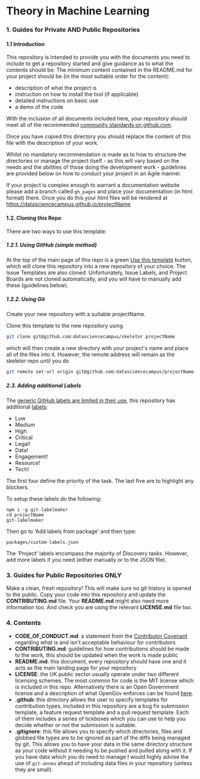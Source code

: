 # Theory in Machine Learning

### 1. Guides for Private AND Public Repositories

#### 1.1 Introduction

This repository is intended to provide you with the documents you need to
include to get a repository started and give guidance as to what the contents
should be. The minimum content contained in the README.md for your project
should be (in the most suitable order for the content):

- description of what the project is
- instruction on how to install the tool (if applicable)
- detailed instructions on basic use
- a demo of the code

With the inclusion of all documents included here, your repository should meet
all of the recommended [community standards on github.com](https://help.github.com/en/categories/building-a-strong-community).

Once you have copied this directory you should replace the content of this file
with the description of your work.

Whilst no mandatory recommendation is made as to how to
structure the directories or manage the project itself - as this will vary based
on the needs and the abilities of those doing the development work - guidelines
are provided below on how to conduct your project in an Agile manner.

If your project is complex enough to warrant a documentation website please add
a branch called `gh_pages` and place your documentation (in html format) there.
Once you do this your html files will be rendered at
https://datasciencecampus.github.io/projectName

#### 1.2. Cloning this Repo

There are two ways to use this template:

##### 1.2.1. Using GitHub (simple method)

At the top of the main page of this repo is a green [Use this template](https://github.com/datasciencecampus/skeletor/generate) button, which
will clone this repository into a new repository of your choice. The Issue Templates are 
also cloned. Unfortunately, Issue Labels, and Project Boards are not cloned automatically,
and you will have to manually add these (guidelines below).

##### 1.2.2. Using Git

Create your new repository with a suitable projectName.

Clone this template to the new repository using

``` sh
git clone git@github.com:datasciencecampus/skeletor projectName
```

which will then create a new directory with your project's name and place all of
the files into it. However, the remote address will remain as the skeletor repo
until you do

``` sh
git remote set-url origin git@github.com:datasciencecampus/projectName
```

##### 2.3. Adding additional Labels

The [generic GitHub labels are limited in their use](https://medium.com/@dave_lunny/sane-github-labels-c5d2e6004b63),
this repository has additional [labels](https://github.com/datasciencecampus/skeletor/blob/develop/packages/custom-labels.json):

- Low
- Medium
- High
- Critical
- Legal!
- Data!
- Engagement!
- Resource!
- Tech!

The first four define the priority of the task. The last five are to highlight any blockers.

To setup these labels do the following:

```
npm i -g git-labelmaker
cd projectName
git-labelmaker
```

Then go to 'Add labels from package' and then type:

```
packages/custom-labels.json
```

The 'Project' labels encompass the majority of Discovery tasks. However, add more labels if you need (either manually or to the JSON file).

### 3. Guides for Public Repositories ONLY

Make a clean, fresh repository! This will make sure no git history is opened to the public. Copy your code into this repository and update the **CONTRIBUTING.md** file. Your **README.md** might also need more information too. And check you are using the relevant **LICENSE.md** file too.

### 4. Contents

* **CODE_OF_CONDUCT.md**: a statement from the [Contributor
  Covenant](https://contributor-covenant.org) regarding what is and isn't
  acceptable behaviour for contributors
* **CONTRIBUTING.md**: guidelines for how contributions should be made to the work,
  this should be updated when the work is made public
* **README.md**: this document, every repository should have one and it acts as
  the main landing page for your repository
* **LICENSE**: the UK public sector usually operate under two different
  licensing schemes. The most common for code is the MIT license which is
  included in this repo. Alternatively there is an Open Government license and
  a description of what OpenGov enforces can be found
  [here](https://www.nationalarchives.gov.uk/doc/open-government-licence/version/3/).
* **.github**: this directory allows the user to specify templates for
  contribution types, included in this repository are a bug fix submission
  template, a feature request template and a pull request template. Each of them
  includes a series of tickboxes which you can use to help you decide whether or
  not the submission is suitable.
* **.gitignore**: this file allows you to specify which directories, files and
  globbed file types are to be ignored as part of the diffs being managed by
  git. This allows you to have your data in the same directory structure as your
  code without it needing to be pushed and pulled along with it. If you have
  data which you do need to manage I would highly advise the use of `git-annex`
  ahead of including data files in your repository (unless they are small).
